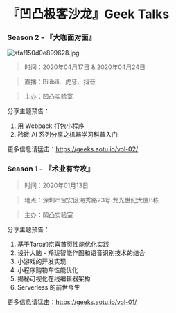 # 『凹凸极客沙龙』Geek Talks

### Season 2 - 『大咖面对面』

![afaf150d0e899628.jpg](https://i.loli.net/2020/04/14/14DLwEpqG6eK8lz.jpg)

> 时间：2020年04月17日 & 2020年04月24日

> 直播：Bilibili、虎牙、抖音

> 主办：凹凸实验室

分享主题预告：

1. 用 Webpack 打包小程序
2. 羚珑 AI 系列分享之机器学习科普入门

更多信息请猛击：https://geeks.aotu.io/vol-02/

### Season 1 - 『术业有专攻』

> 时间：2020年01月13日

> 地点：深圳市宝安区海秀路23号·龙光世纪大厦B栋

> 主办：凹凸实验室

分享主题预告：

1. 基于Taro的京喜首页性能优化实践
2. 设计大脑 - 羚珑智能作图和语音识别技术的结合
3. 小游戏的开发实现
4. 小程序购物车性能优化
5. 揭秘可视化在线编辑器架构
6. Serverless 的前世今生

更多信息请猛击：https://geeks.aotu.io/vol-01/
